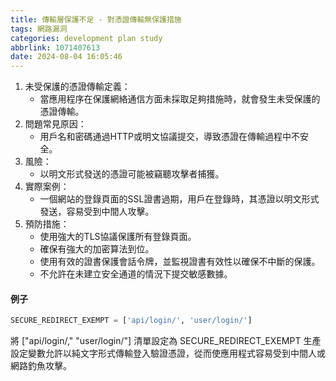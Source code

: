 ```yaml
---
title: 傳輸層保護不足 - 對憑證傳輸無保護措施
tags: 網路漏洞
categories: development plan study
abbrlink: 1071407613
date: 2024-08-04 16:05:46
---
```

1. 未受保護的憑證傳輸定義：
	- 當應用程序在保護網絡通信方面未採取足夠措施時，就會發生未受保護的憑證傳輸。
2. 問題常見原因：
	- 用戶名和密碼通過HTTP或明文協議提交，導致憑證在傳輸過程中不安全。
3. 風險：
	- 以明文形式發送的憑證可能被竊聽攻擊者捕獲。
4. 實際案例：
	- 一個網站的登錄頁面的SSL證書過期，用戶在登錄時，其憑證以明文形式發送，容易受到中間人攻擊。
5. 預防措施：
	- 使用強大的TLS協議保護所有登錄頁面。
	- 確保有強大的加密算法到位。
	- 使用有效的證書保護會話令牌，並監視證書有效性以確保不中斷的保護。
	- 不允許在未建立安全通道的情況下提交敏感數據。
#### 例子
```python
SECURE_REDIRECT_EXEMPT = ['api/login/', 'user/login/']
```
將 ["api/login/," "user/login/"] 清單設定為 SECURE_REDIRECT_EXEMPT 生產設定變數允許以純文字形式傳輸登入驗證憑證，從而使應用程式容易受到中間人或網路釣魚攻擊。
